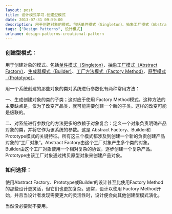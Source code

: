 ```yaml
---
layout: post
title: 设计模式学习-创建型模式
date: 2013-07-31 09:59:00
description: 用于创建对象的模式。包括单件模式（Singleton）、抽象工厂模式（Abstract Factory）、生成器模式（Builder）、工厂方法模式（Factory Method）、原型模式（Prototype）。
tags: ["Design Patterns", 设计模式]
urlname: design-patterns-creational-pattern
---
```


### 创建型模式：

用于创建对象的模式。包括[单件模式（Singleton）](/post/design-patterns-singleton)、[抽象工厂模式（Abstract Factory）](/post/Design-Patterns-abstract-factory)、[生成器模式（Builder）](/post/design-patterns-builder)、[工厂方法模式（Factory Method）](/post/design-patterns-factory-method)、[原型模式（Prototype）](/post/design-patterns-prototype)。

用一个系统创建的那些对象的类对系统进行参数化有两种常用方法：

一、生成创建对象的类的子类；这对应于使用 Factory Method模式。这种方法的主要缺点是，仅为了改变产品类，就可能需要创建一个新的子类。这样的改变可能是级联的。

二、对系统进行参数化的方法更多的依赖于对象复合：定义一个对象负责明确产品对象的类，并将它作为该系统的参数。这是 Abstract Factory、Builder和Prototype模式的关键特征。所有这三个模式都涉及到创建一个新的负责创建产品对象的“工厂对象”。Abstract Factory由这个工厂对象产生多个类的对象。 Builder由这个工厂对象使用一个相对复杂的协议，逐步创建一个复杂产品。 Prototype由该工厂对象通过拷贝原型对象来创建产品对象。

### 如何选择：

使用Abstract Factory、Prototype或Builder的设计甚至比使用Factory Method的那些设计更灵活，但它们也更加复杂。通常，设计以使用 Factory Method开始，并且当设计者发现需要更大的灵活性时，设计便会向其他创建型模式演化。

当然没必要就不要用。

